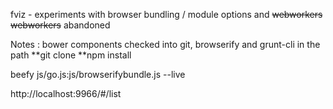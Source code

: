 fviz - experiments with browser bundling / module options and ~~webworkers~~
~~webworkers~~ abandoned

Notes : bower components checked into git, browserify and grunt-cli in the path
**git clone
**npm install

beefy js/go.js:js/browserifybundle.js --live

http://localhost:9966/#/list
